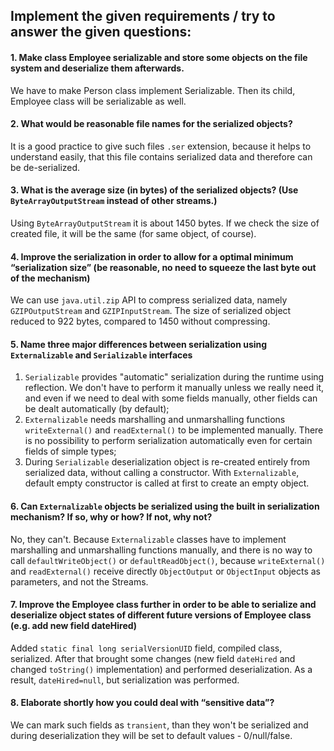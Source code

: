 ## Implement the given requirements / try to answer the given questions:
#### 1. Make class Employee serializable and store some objects on the file system and deserialize them afterwards.
We have to make Person class implement Serializable. Then its child, Employee class will be serializable as well.
#### 2. What would be  reasonable file names for the serialized objects?
It is a good practice to give such files `.ser` extension, because it helps to understand easily, 
that this file contains serialized data and therefore can be de-serialized.
#### 3. What is the average size (in bytes) of the serialized objects? (Use `ByteArrayOutputStream` instead of other streams.)
Using `ByteArrayOutputStream` it is about 1450 bytes. If we check the size of created file, it will be the same (for same object, of course).
#### 4. Improve the serialization in order to allow for a optimal minimum “serialization size” (be reasonable, no need to squeeze the last byte out of the mechanism)
We can use `java.util.zip` API to compress serialized data, namely `GZIPOutputStream` and `GZIPInputStream`. The size of serialized object reduced to 922 bytes, compared to 1450 without compressing.
#### 5. Name three major differences between serialization using `Externalizable` and `Serializable` interfaces
1. `Serializable` provides "automatic" serialization during the runtime using reflection. We don't have to perform it manually unless we really need it, and even if we need to deal with some fields manually, other fields can be dealt automatically (by default);
2. `Externalizable` needs marshalling and unmarshalling functions `writeExternal()` and `readExternal()` to be implemented manually. There is no possibility to perform serialization automatically even for certain fields of simple types;
3. During `Serializable` deserialization object is re-created entirely from serialized data, without calling a constructor. With `Externalizable`, default empty constructor is called at first to create an empty object.
#### 6. Can `Externalizable` objects be serialized using the built in serialization mechanism? If so, why or how? If not, why not?
No, they can't. Because `Externalizable` classes have to implement marshalling and unmarshalling functions manually, and there is no way to call `defaultWriteObject()` or `defaultReadObject()`, 
because `writeExternal()` and `readExternal()` receive directly `ObjectOutput` or `ObjectInput` objects as parameters, and not the Streams.
#### 7. Improve the Employee class further in order to be able to serialize and deserialize object states of different future versions of Employee class (e.g. add new field dateHired)
Added `static final long serialVersionUID` field, compiled class, serialized. After that brought some changes 
(new field `dateHired` and changed `toString()` implementation) and performed deserialization. As a result, `dateHired=null`, but serialization was performed. 
#### 8. Elaborate shortly how you could deal with “sensitive data”?
We can mark such fields as `transient`, than they won't be serialized and during deserialization they will be set to default values - 0/null/false.
